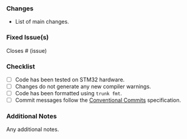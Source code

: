 ### Changes

- List of main changes.

### Fixed Issue(s)

Closes # (issue)

### Checklist

- [ ] Code has been tested on STM32 hardware.
- [ ] Changes do not generate any new compiler warnings.
- [ ] Code has been formatted using `trunk fmt`.
- [ ] Commit messages follow the [Conventional Commits](https://www.conventionalcommits.org/en/v1.0.0/#specification) specification.

### Additional Notes

Any additional notes.
